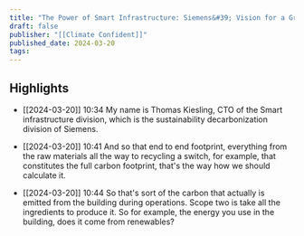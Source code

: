 ```yaml
---
title: "The Power of Smart Infrastructure: Siemens&#39; Vision for a Greener Planet"
draft: false
publisher: "[[Climate Confident]]"
published_date: 2024-03-20
tags:
---
```



## Highlights
* [[2024-03-20]] 10:34  My name is Thomas Kiesling, CTO of the Smart infrastructure division, which is the sustainability decarbonization division of Siemens.

* [[2024-03-20]] 10:41  And so that end to end footprint, everything from the raw materials all the way to recycling a switch, for example, that constitutes the full carbon footprint, that's the way how we should calculate it.

* [[2024-03-20]] 10:44  So that's sort of the carbon that actually is emitted from the building during operations. Scope two is take all the ingredients to produce it. So for example, the energy you use in the building, does it come from renewables?

